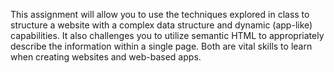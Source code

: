 This assignment will allow you to use the techniques explored in class to structure a website with a complex data structure and dynamic (app-like) capabilities. It also challenges you to utilize semantic HTML to appropriately describe the information within a single page. Both are vital skills to learn when creating websites and web-based apps.
